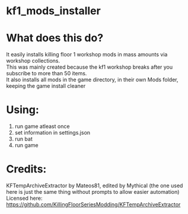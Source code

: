 # kf1_mods_installer

# What does this do?
It easily installs killing floor 1 workshop mods in mass amounts via workshop collections.\
This was mainly created because the kf1 workshop breaks after you subscribe to more than 50 items.\
It also installs all mods in the game directory, in their own Mods folder, keeping the game install cleaner

# Using:
1) run game atleast once
2) set information in settings.json
3) run bat
4) run game


# Credits:
KFTempArchiveExtractor by Mateos81, edited by Mythical (the one used here is just the same thing without prompts to allow easier automation)\
Licensed here:\
https://github.com/KillingFloorSeriesModding/KFTempArchiveExtractor
